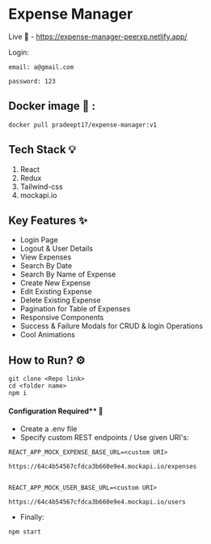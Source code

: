 # Expense Manager 

Live 🎈 - https://expense-manager-peerxp.netlify.app/

Login:
```
email: a@gmail.com 

password: 123
``````

## Docker image 🐋 : 
``` docker pull pradeept17/expense-manager:v1 ```

## Tech Stack 💡

1. React 
2. Redux
3. Tailwind-css
4. mockapi.io

## Key Features ✨

- Login Page
- Logout & User Details
- View Expenses
- Search By Date
- Search By Name of Expense
- Create New Expense
- Edit Existing Expense
- Delete Existing Expense
- Pagination for Table of Expenses
- Responsive Components
- Success & Failure Modals for CRUD & login Operations
- Cool Animations

## How to Run?  ⚙

```
git clone <Repo link>
cd <folder name>
npm i
```
#### Configuration Required** 🔧

- Create a .env file
- Specify custom REST endpoints / Use given URI's:
```
REACT_APP_MOCK_EXPENSE_BASE_URL=<custom URI> 

https://64c4b54567cfdca3b660e9e4.mockapi.io/expenses


REACT_APP_MOCK_USER_BASE_URL=<custom URI>

https://64c4b54567cfdca3b660e9e4.mockapi.io/users

``````
- Finally:
```
npm start
```

###